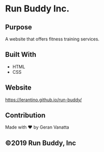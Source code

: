 # Run Buddy Inc.

## Purpose
A website that offers fitness training services.

## Built With
* HTML
* CSS

## Website
https://lerantino.github.io/run-buddy/

## Contribution
Made with ❤️ by Geran Vanatta

## ©️2019 Run Buddy, Inc
